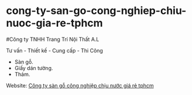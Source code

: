 # cong-ty-san-go-cong-nghiep-chiu-nuoc-gia-re-tphcm
#Công ty TNHH Trang Trí Nội Thất A.L

Tư vấn - Thiết kế - Cung cấp - Thi Công
+ Sàn gỗ.
+ Giấy dán tường.
+ Thảm.


Website: <a href="http://sango102.com/">Công ty sàn gỗ công nghiệp chịu nước giá rẻ tphcm</a>
